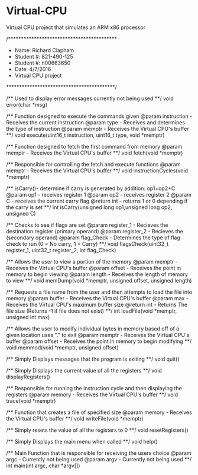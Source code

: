 # Virtual-CPU
Virtual CPU project that simulates an ARM x86 processor

/******************************************
* Name: Richard Clapham
* Student #: 821-490-125
* Student #: n00663650
* Date: 4/7/2016
* Virtual CPU project

******************************************/

/**
Used to display error messages currently not being used
**/
void error(char *msg)

/**
Function designed to execute the commands given
@param instruction - Receives the current instruction
@param type - Receives and determines the type of instruction
@param memptr - Receives the Virtual CPU's buffer
**/
void execute(uint16_t instruction, uint16_t type, void *memptr)

/**
Function designed to fetch the first command from memory 
@param memptr - Receives the Virtual CPU's buffer
**/
void fetch(void *memptr)

/**
Responsible for controlling the fetch and execute functions
@param memptr - Receives the Virtual CPU's buffer
**/
void instructionCycles(void *memptr)

/**
isCarry()- determine if carry is generated by addition: op1+op2+C
@param op1 - receives register 1
@param op2 - receives register 2
@param C - receives the current carry flag
@return int - returns 1 or 0 depending if the carry is set
**/
int isCarry(unsigned long op1,unsigned long op2, unsigned C)

/**
Checks to see if flags are set
@param register_1 - Recieves the destination register (primary operand)
@param register_2 - Recieves the (secondary operand)
@param flag_Check - Determines the type of flag check to run (0 = No carry, 1 = Carry)
**/
void flagsCheck(uint32_t register_1, uint32_t register_2, int flag_Check)

/**
Allows the user to view a portion of the memory 
@param memptr - Receives the Virtual CPU's buffer
@param offset - Receives the point in memory to begin viewing
@param length - Receives the length of memory to view
**/
void memDump(void *memptr, unsigned offset, unsigned length)

/**
Requests a file name from the user and then attempts to load the file into memory
@param buffer - Receives the Virtual CPU's buffer
@param max - Receives the Virtual CPU's maximum buffer size
@return int - Returns The file size (Returns -1 if file does not exist)
**/
int loadFile(void *memptr,  unsigned int max) 

/**
Allows the user to modify individual bytes in memory based off of a given location
uses "." to exit
@param memptr - Receives the Virtual CPU's buffer
@param offset - Receives the point in memory to begin modifying
**/
void memmod(void *memptr, unsigned offset)

/**
Simply Displays messages that the program is exiting
**/
void quit()

/**
Simply Displays the current value of all the registers
**/
void displayRegisters()

/**
Responsible for running the instruction cycle and then displaying the registers
@param memory - Receives the Virtual CPU's buffer
**/
void trace(void *memptr)

/**
Function that creates a file of specified size
@param memory - Receives the Virtual CPU's buffer
**/
void writeFile(void *memptr)

/**
Simply resets the value of all the registers to 0
**/
void resetRegisters()

/**
Simply Displays the main menu when called
**/
void help()

/**
Main Function that is responsible for receiving the users choice
@param argc - Currently not being used
@param argv - Currently not being used
**/
int main(int argc, char *argv[])
